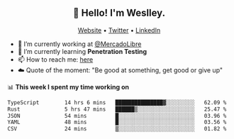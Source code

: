 <h2 align="center">👋 Hello! I'm Weslley.</h2>
<p align="center">
  <a href="http://weslleyneri.com.br">Website</a> •
  <a href="https://twitter.com/Weslley_Neri">Twitter</a> •
  <a href="https://www.linkedin.com/in/weslley-neri-3658908b">LinkedIn</a>
</p>


- 🔭 I’m currently working at [@MercadoLibre](https://github.com/mercadolibre)
- 🌱 I’m currently learning **Penetration Testing**
- 📫 How to reach me: [here](mailto:weslley39@gmail.com)
- ☁️ Quote of the moment: "Be good at something, get good or give up"

📊 **This week I spent my time working on**
<!--START_SECTION:waka-->

```txt
TypeScript        14 hrs 6 mins   ███████████████▓░░░░░░░░░   62.09 %
Rust              5 hrs 47 mins   ██████▒░░░░░░░░░░░░░░░░░░   25.47 %
JSON              54 mins         █░░░░░░░░░░░░░░░░░░░░░░░░   03.96 %
YAML              48 mins         █░░░░░░░░░░░░░░░░░░░░░░░░   03.56 %
CSV               24 mins         ▒░░░░░░░░░░░░░░░░░░░░░░░░   01.82 %
```

<!--END_SECTION:waka-->

<!-- Inspired by https://github.com/gruselhaus/gruselhaus -->